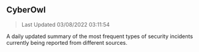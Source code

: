 ## CyberOwl 
> Last Updated 03/08/2022 03:11:54 


A daily updated summary of the most frequent types of security incidents currently being reported from different sources.

